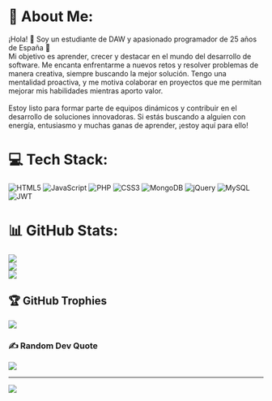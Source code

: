 # 💫 About Me:
¡Hola! 👋 Soy un estudiante de DAW y apasionado programador de 25 años de España 🚀<br>Mi objetivo es aprender, crecer y destacar en el mundo del desarrollo de software. Me encanta enfrentarme a nuevos retos y resolver problemas de manera creativa, siempre buscando la mejor solución. Tengo una mentalidad proactiva, y me motiva colaborar en proyectos que me permitan mejorar mis habilidades mientras aporto valor.<br><br>Estoy listo para formar parte de equipos dinámicos y contribuir en el desarrollo de soluciones innovadoras. Si estás buscando a alguien con energía, entusiasmo y muchas ganas de aprender, ¡estoy aquí para ello!


# 💻 Tech Stack:
![HTML5](https://img.shields.io/badge/html5-%23E34F26.svg?style=for-the-badge&logo=html5&logoColor=white) ![JavaScript](https://img.shields.io/badge/javascript-%23323330.svg?style=for-the-badge&logo=javascript&logoColor=%23F7DF1E) ![PHP](https://img.shields.io/badge/php-%23777BB4.svg?style=for-the-badge&logo=php&logoColor=white) ![CSS3](https://img.shields.io/badge/css3-%231572B6.svg?style=for-the-badge&logo=css3&logoColor=white) ![MongoDB](https://img.shields.io/badge/MongoDB-%234ea94b.svg?style=for-the-badge&logo=mongodb&logoColor=white) ![jQuery](https://img.shields.io/badge/jquery-%230769AD.svg?style=for-the-badge&logo=jquery&logoColor=white) ![MySQL](https://img.shields.io/badge/mysql-4479A1.svg?style=for-the-badge&logo=mysql&logoColor=white) ![JWT](https://img.shields.io/badge/JWT-black?style=for-the-badge&logo=JSON%20web%20tokens)
# 📊 GitHub Stats:
![](https://github-readme-stats.vercel.app/api?username=alexMartJu&theme=transparent&hide_border=false&include_all_commits=false&count_private=false)<br/>
![](https://github-readme-streak-stats.herokuapp.com/?user=alexMartJu&theme=transparent&hide_border=false)<br/>
![](https://github-readme-stats.vercel.app/api/top-langs/?username=alexMartJu&theme=transparent&hide_border=false&include_all_commits=false&count_private=false&layout=compact)

## 🏆 GitHub Trophies
![](https://github-profile-trophy.vercel.app/?username=alexMartJu&theme=transparent&no-frame=false&no-bg=true&margin-w=4)

### ✍️ Random Dev Quote
![](https://quotes-github-readme.vercel.app/api?type=horizontal&theme=radical)

---
[![](https://visitcount.itsvg.in/api?id=alexMartJu&icon=5&color=1)](https://visitcount.itsvg.in)

<!-- Proudly created with GPRM ( https://gprm.itsvg.in ) -->

<!--
**alexMartJu/alexMartJu** is a ✨ _special_ ✨ repository because its `README.md` (this file) appears on your GitHub profile.

Here are some ideas to get you started:

- 🔭 I’m currently working on ...
- 🌱 I’m currently learning ...
- 👯 I’m looking to collaborate on ...
- 🤔 I’m looking for help with ...
- 💬 Ask me about ...
- 📫 How to reach me: ...
- 😄 Pronouns: ...
- ⚡ Fun fact: ...
-->

